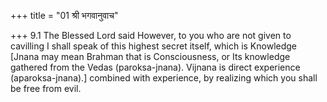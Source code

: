 +++
title = "01 श्री भगवानुवाच"

+++
9.1 The Blessed Lord said However, to you who are not given to cavilling
I shall speak of this highest secret itself, which is Knowledge \[Jnana
may mean Brahman that is Consciousness, or Its knowledge gathered from
the Vedas (paroksa-jnana). Vijnana is direct experience
(aparoksa-jnana).\] combined with experience, by realizing which you
shall be free from evil.
